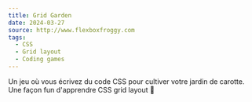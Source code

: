 ```yaml
---
title: Grid Garden
date: 2024-03-27
source: http://www.flexboxfroggy.com
tags:
  - CSS
  - Grid layout
  - Coding games
---
```


Un jeu où vous écrivez du code CSS pour cultiver votre jardin de carotte. Une façon fun d'apprendre CSS grid layout 🥕

